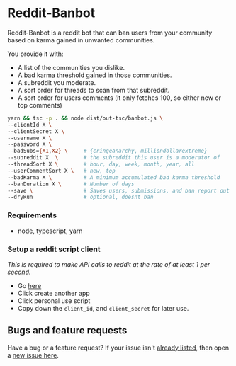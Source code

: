 # Reddit-Banbot

Reddit-Banbot is a reddit bot that can ban users from your community based on karma gained in unwanted communities. 

You provide it with:
- A list of the communities you dislike.
- A bad karma threshold gained in those communities.
- A subreddit you moderate.
- A sort order for threads to scan from that subreddit.
- A sort order for users comments (it only fetches 100, so either new or top comments)

```sh
yarn && tsc -p . && node dist/out-tsc/banbot.js \
--clientId X \
--clientSecret X \
--username X \
--password X \
--badSubs={X1,X2} \     # {cringeanarchy, milliondollarextreme}
--subreddit X  \        # the subreddit this user is a moderator of
--threadSort X \        # hour, day, week, month, year, all
--userCommentSort X \   # new, top
--badKarma X \          # A minimum accumulated bad karma threshold
--banDuration X \       # Number of days
--save \                # Saves users, submissions, and ban report out to the saved folder
--dryRun                # optional, doesnt ban
```

### Requirements
- node, typescript, yarn

### Setup a reddit script client

*This is required to make API calls to reddit at the rate of at least 1 per second.*

- Go [here](https://www.reddit.com/prefs/apps)
- Click create another app
- Click personal use script
- Copy down the `client_id`, and `client_secret` for later use.



## Bugs and feature requests
Have a bug or a feature request? If your issue isn't [already listed](https://github.com/tchoulihan/reddit-banbot/issues/), then open a [new issue here](https://github.com/tchoulihan/reddit-banbot/issues/new).
